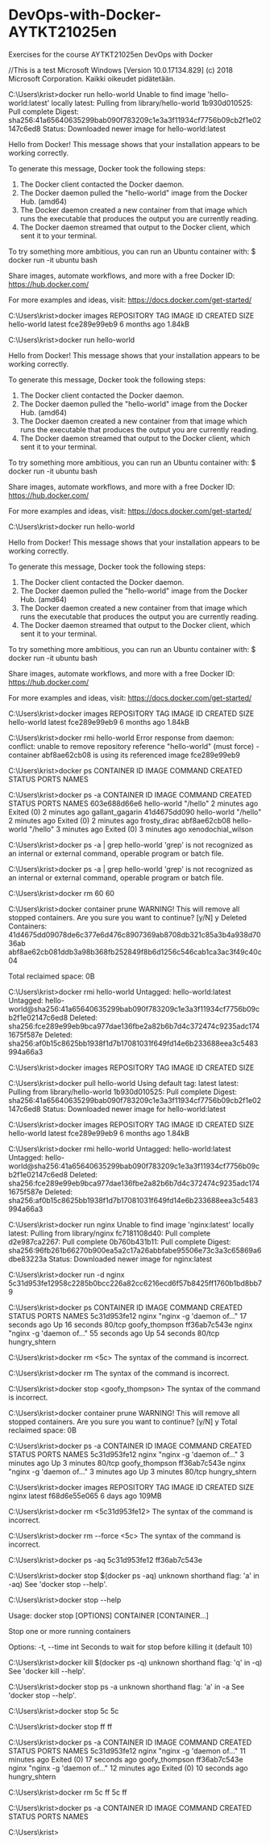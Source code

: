 # DevOps-with-Docker-AYTKT21025en
Exercises for the course AYTKT21025en DevOps with Docker

//This is a test
Microsoft Windows [Version 10.0.17134.829]
(c) 2018 Microsoft Corporation. Kaikki oikeudet pidätetään.

C:\Users\krist>docker run hello-world
Unable to find image 'hello-world:latest' locally
latest: Pulling from library/hello-world
1b930d010525: Pull complete
Digest: sha256:41a65640635299bab090f783209c1e3a3f11934cf7756b09cb2f1e02147c6ed8
Status: Downloaded newer image for hello-world:latest

Hello from Docker!
This message shows that your installation appears to be working correctly.

To generate this message, Docker took the following steps:
 1. The Docker client contacted the Docker daemon.
 2. The Docker daemon pulled the "hello-world" image from the Docker Hub.
    (amd64)
 3. The Docker daemon created a new container from that image which runs the
    executable that produces the output you are currently reading.
 4. The Docker daemon streamed that output to the Docker client, which sent it
    to your terminal.

To try something more ambitious, you can run an Ubuntu container with:
 $ docker run -it ubuntu bash

Share images, automate workflows, and more with a free Docker ID:
 https://hub.docker.com/

For more examples and ideas, visit:
 https://docs.docker.com/get-started/


C:\Users\krist>docker images
REPOSITORY          TAG                 IMAGE ID            CREATED             SIZE
hello-world         latest              fce289e99eb9        6 months ago        1.84kB

C:\Users\krist>docker run hello-world

Hello from Docker!
This message shows that your installation appears to be working correctly.

To generate this message, Docker took the following steps:
 1. The Docker client contacted the Docker daemon.
 2. The Docker daemon pulled the "hello-world" image from the Docker Hub.
    (amd64)
 3. The Docker daemon created a new container from that image which runs the
    executable that produces the output you are currently reading.
 4. The Docker daemon streamed that output to the Docker client, which sent it
    to your terminal.

To try something more ambitious, you can run an Ubuntu container with:
 $ docker run -it ubuntu bash

Share images, automate workflows, and more with a free Docker ID:
 https://hub.docker.com/

For more examples and ideas, visit:
 https://docs.docker.com/get-started/


C:\Users\krist>docker run hello-world

Hello from Docker!
This message shows that your installation appears to be working correctly.

To generate this message, Docker took the following steps:
 1. The Docker client contacted the Docker daemon.
 2. The Docker daemon pulled the "hello-world" image from the Docker Hub.
    (amd64)
 3. The Docker daemon created a new container from that image which runs the
    executable that produces the output you are currently reading.
 4. The Docker daemon streamed that output to the Docker client, which sent it
    to your terminal.

To try something more ambitious, you can run an Ubuntu container with:
 $ docker run -it ubuntu bash

Share images, automate workflows, and more with a free Docker ID:
 https://hub.docker.com/

For more examples and ideas, visit:
 https://docs.docker.com/get-started/


C:\Users\krist>docker images
REPOSITORY          TAG                 IMAGE ID            CREATED             SIZE
hello-world         latest              fce289e99eb9        6 months ago        1.84kB

C:\Users\krist>docker rmi hello-world
Error response from daemon: conflict: unable to remove repository reference "hello-world" (must force) - container abf8ae62cb08 is using its referenced image fce289e99eb9

C:\Users\krist>docker ps
CONTAINER ID        IMAGE               COMMAND             CREATED             STATUS              PORTS               NAMES

C:\Users\krist>docker ps -a
CONTAINER ID        IMAGE               COMMAND             CREATED             STATUS                     PORTS               NAMES
603e688d66e6        hello-world         "/hello"            2 minutes ago       Exited (0) 2 minutes ago                       gallant_gagarin
41d4675dd090        hello-world         "/hello"            2 minutes ago       Exited (0) 2 minutes ago                       frosty_dirac
abf8ae62cb08        hello-world         "/hello"            3 minutes ago       Exited (0) 3 minutes ago                       xenodochial_wilson

C:\Users\krist>docker ps -a | grep hello-world
'grep' is not recognized as an internal or external command,
operable program or batch file.

C:\Users\krist>docker ps -a | grep hello-world
'grep' is not recognized as an internal or external command,
operable program or batch file.

C:\Users\krist>docker rm 60
60

C:\Users\krist>docker container prune
WARNING! This will remove all stopped containers.
Are you sure you want to continue? [y/N] y
Deleted Containers:
41d4675dd09078de6c377e6d476c8907369ab8708db321c85a3b4a938d7036ab
abf8ae62cb081ddb3a98b368fb252849f8b6d1256c546cab1ca3ac3f49c40c04

Total reclaimed space: 0B

C:\Users\krist>docker rmi hello-world
Untagged: hello-world:latest
Untagged: hello-world@sha256:41a65640635299bab090f783209c1e3a3f11934cf7756b09cb2f1e02147c6ed8
Deleted: sha256:fce289e99eb9bca977dae136fbe2a82b6b7d4c372474c9235adc1741675f587e
Deleted: sha256:af0b15c8625bb1938f1d7b17081031f649fd14e6b233688eea3c5483994a66a3

C:\Users\krist>docker images
REPOSITORY          TAG                 IMAGE ID            CREATED             SIZE

C:\Users\krist>docker pull hello-world
Using default tag: latest
latest: Pulling from library/hello-world
1b930d010525: Pull complete
Digest: sha256:41a65640635299bab090f783209c1e3a3f11934cf7756b09cb2f1e02147c6ed8
Status: Downloaded newer image for hello-world:latest

C:\Users\krist>docker images
REPOSITORY          TAG                 IMAGE ID            CREATED             SIZE
hello-world         latest              fce289e99eb9        6 months ago        1.84kB

C:\Users\krist>docker rmi hello-world
Untagged: hello-world:latest
Untagged: hello-world@sha256:41a65640635299bab090f783209c1e3a3f11934cf7756b09cb2f1e02147c6ed8
Deleted: sha256:fce289e99eb9bca977dae136fbe2a82b6b7d4c372474c9235adc1741675f587e
Deleted: sha256:af0b15c8625bb1938f1d7b17081031f649fd14e6b233688eea3c5483994a66a3

C:\Users\krist>docker run nginx
Unable to find image 'nginx:latest' locally
latest: Pulling from library/nginx
fc7181108d40: Pull complete
d2e987ca2267: Pull complete
0b760b431b11: Pull complete
Digest: sha256:96fb261b66270b900ea5a2c17a26abbfabe95506e73c3a3c65869a6dbe83223a
Status: Downloaded newer image for nginx:latest

C:\Users\krist>docker run -d nginx
5c31d953fe12958c2285b0bcc226a82cc6216ecd6f57b8425ff1760b1bd8bb79

C:\Users\krist>docker ps
CONTAINER ID        IMAGE               COMMAND                  CREATED             STATUS              PORTS               NAMES
5c31d953fe12        nginx               "nginx -g 'daemon of…"   17 seconds ago      Up 16 seconds       80/tcp              goofy_thompson
ff36ab7c543e        nginx               "nginx -g 'daemon of…"   55 seconds ago      Up 54 seconds       80/tcp              hungry_shtern

C:\Users\krist>docker rm <5c>
The syntax of the command is incorrect.

C:\Users\krist>docker rm <ff>
The syntax of the command is incorrect.

C:\Users\krist>docker stop <goofy_thompson>
The syntax of the command is incorrect.

C:\Users\krist>docker container prune
WARNING! This will remove all stopped containers.
Are you sure you want to continue? [y/N] y
Total reclaimed space: 0B

C:\Users\krist>docker ps -a
CONTAINER ID        IMAGE               COMMAND                  CREATED             STATUS              PORTS               NAMES
5c31d953fe12        nginx               "nginx -g 'daemon of…"   3 minutes ago       Up 3 minutes        80/tcp              goofy_thompson
ff36ab7c543e        nginx               "nginx -g 'daemon of…"   3 minutes ago       Up 3 minutes        80/tcp              hungry_shtern

C:\Users\krist>docker images
REPOSITORY          TAG                 IMAGE ID            CREATED             SIZE
nginx               latest              f68d6e55e065        6 days ago          109MB

C:\Users\krist>docker rm <5c31d953fe12>
The syntax of the command is incorrect.

C:\Users\krist>docker rm --force <5c>
The syntax of the command is incorrect.

C:\Users\krist>docker ps -aq
5c31d953fe12
ff36ab7c543e

C:\Users\krist>docker stop $(docker ps -aq)
unknown shorthand flag: 'a' in -aq)
See 'docker stop --help'.

C:\Users\krist>docker stop --help

Usage:  docker stop [OPTIONS] CONTAINER [CONTAINER...]

Stop one or more running containers

Options:
  -t, --time int   Seconds to wait for stop before killing it (default 10)

C:\Users\krist>docker kill $(docker ps -q)
unknown shorthand flag: 'q' in -q)
See 'docker kill --help'.

C:\Users\krist>docker stop ps -a
unknown shorthand flag: 'a' in -a
See 'docker stop --help'.

C:\Users\krist>docker stop 5c
5c

C:\Users\krist>docker stop ff
ff

C:\Users\krist>docker ps -a
CONTAINER ID        IMAGE               COMMAND                  CREATED             STATUS                      PORTS               NAMES
5c31d953fe12        nginx               "nginx -g 'daemon of…"   11 minutes ago      Exited (0) 17 seconds ago                       goofy_thompson
ff36ab7c543e        nginx               "nginx -g 'daemon of…"   12 minutes ago      Exited (0) 10 seconds ago                       hungry_shtern

C:\Users\krist>docker rm 5c ff
5c
ff

C:\Users\krist>docker ps -a
CONTAINER ID        IMAGE               COMMAND             CREATED             STATUS              PORTS               NAMES

C:\Users\krist>
